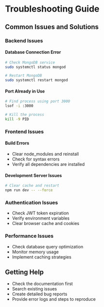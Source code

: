 # Troubleshooting Guide

## Common Issues and Solutions

### Backend Issues

#### Database Connection Error
```bash
# Check MongoDB service
sudo systemctl status mongod

# Restart MongoDB
sudo systemctl restart mongod
```

#### Port Already in Use
```bash
# Find process using port 3000
lsof -i :3000

# Kill the process
kill -9 PID
```

### Frontend Issues

#### Build Errors
- Clear node_modules and reinstall
- Check for syntax errors
- Verify all dependencies are installed

#### Development Server Issues
```bash
# Clear cache and restart
npm run dev -- --force
```

### Authentication Issues
- Check JWT token expiration
- Verify environment variables
- Clear browser cache and cookies

### Performance Issues
- Check database query optimization
- Monitor memory usage
- Implement caching strategies

## Getting Help
- Check the documentation first
- Search existing issues
- Create detailed bug reports
- Provide error logs and steps to reproduce
